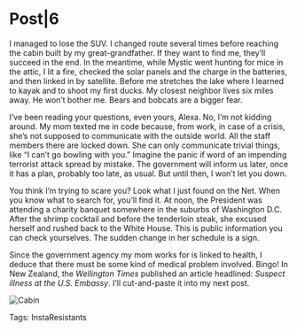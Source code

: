 # Post|6

I managed to lose the SUV. I changed route several times before reaching the cabin built by my great-grandfather. If they want to find me, they’ll succeed in the end. In the meantime, while Mystic went hunting for mice in the attic, I lit a fire, checked the solar panels and the charge in the batteries, and then linked in by satellite. Before me stretches the lake where I learned to kayak and to shoot my first ducks. My closest neighbor lives six miles away. He won’t bother me. Bears and bobcats are a bigger fear.

I’ve been reading your questions, even yours, Alexa. No, I’m not kidding around. My mom texted me in code because, from work, in case of a crisis, she’s not supposed to communicate with the outside world. All the staff members there are locked down. She can only communicate trivial things, like “I can’t go bowling with you.” Imagine the panic if word of an impending terrorist attack spread by mistake. The government will inform us later, once it has a plan, probably too late, as usual. But until then, I won’t let you down.

You think I’m trying to scare you? Look what I just found on the Net. When you know what to search for, you’ll find it. At noon, the President was attending a charity banquet somewhere in the suburbs of Washington D.C. After the shrimp cocktail and before the tenderloin steak, she excused herself and rushed back to the White House. This is public information you can check yourselves. The sudden change in her schedule is a sign.

Since the government agency my mom works for is linked to health, I deduce that there must be some kind of medical problem involved. Bingo! In New Zealand, the *Wellington Times* published an article headlined: *Suspect illness at the U.S. Embassy*. I’ll cut-and-paste it into my next post.

![Cabin](http://tcrouzet.comhttps://tcrouzet.com/images_tc/2016/04/p006_cabin_i.jpg)



Tags: InstaResistants